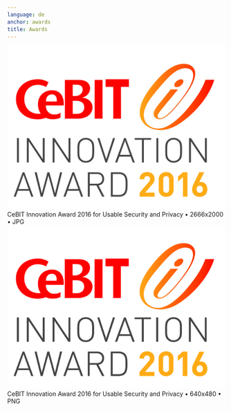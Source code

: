 ```yaml
---
language: de
anchor: awards
title: Awards
---
```

<div class="row">
  <div class="col-md-6">
    <div class="thumbnail text-center">
      <a href="/img/presskit/cebit-award-2016.jpg"><img src="/img/presskit/cebit-award-2016.jpg"/></a>
      <div class="caption">CeBIT Innovation Award 2016 for Usable Security and Privacy • 2666x2000 • JPG</div>
    </div>
  </div>
  <div class="col-md-6">
    <div class="thumbnail text-center">
      <a href="/img/presskit/cebit-award-2016.png"><img src="/img/presskit/cebit-award-2016.png"/></a>
      <div class="caption">CeBIT Innovation Award 2016 for Usable Security and Privacy • 640x480 • PNG</div>
    </div>
  </div>
</div>
